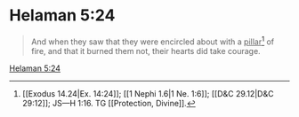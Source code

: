 # Helaman 5:24

> And when they saw that they were encircled about with a <u>pillar</u>[^a] of fire, and that it burned them not, their hearts did take courage.

[Helaman 5:24](https://www.churchofjesuschrist.org/study/scriptures/bofm/hel/5?lang=eng&id=p24#p24)


[^a]: [[Exodus 14.24|Ex. 14:24]]; [[1 Nephi 1.6|1 Ne. 1:6]]; [[D&C 29.12|D&C 29:12]]; JS—H 1:16. TG [[Protection, Divine]].
